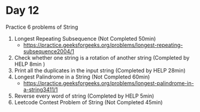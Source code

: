 # Day 12

Practice 6 problems of String

1. Longest Repeating Subsequence (Not Completed 50min)
    - https://practice.geeksforgeeks.org/problems/longest-repeating-subsequence2004/1
2. Check whether one string is a rotation of another string (Completed by HELP 8min )
3. Print all the duplicates in the input string (Completed by HELP 28min)
4. Longest Palindrome in a String (Not Completed 60min)
    - https://practice.geeksforgeeks.org/problems/longest-palindrome-in-a-string3411/1
5. Reverse every word of string (Completed by HELP 5min)
6. Leetcode Contest Problem of String  (Not Completed 45min)
